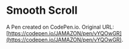 # Smooth Scroll

A Pen created on CodePen.io. Original URL: [https://codepen.io/JAMAZON/pen/vYQOwGR](https://codepen.io/JAMAZON/pen/vYQOwGR).

